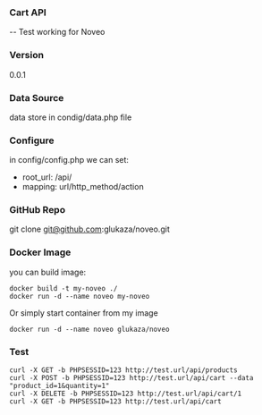 ### Cart API
-- Test working for Noveo

### Version
0.0.1

### Data Source
data store in condig/data.php file

### Configure
in config/config.php we can set:
- root_url:  /api/
- mapping:  url/http_method/action

### GitHub Repo
git clone git@github.com:glukaza/noveo.git

### Docker Image
you can build image:
```
docker build -t my-noveo ./
docker run -d --name noveo my-noveo
```

Or simply start container from my image
```
docker run -d --name noveo glukaza/noveo
```

### Test
```
curl -X GET -b PHPSESSID=123 http://test.url/api/products
curl -X POST -b PHPSESSID=123 http://test.url/api/cart --data "product_id=1&quantity=1"
curl -X DELETE -b PHPSESSID=123 http://test.url/api/cart/1
curl -X GET -b PHPSESSID=123 http://test.url/api/cart
```